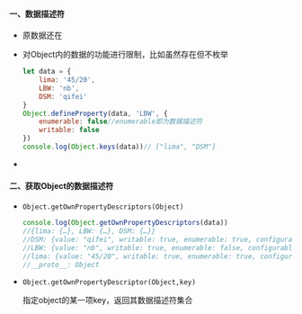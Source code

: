 #### 一、数据描述符

* 原数据还在

* 对Object内的数据的功能进行限制，比如虽然存在但不枚举

  ````javascript
  let data = {
      lima: '45/20',
      LBW: 'nb',
      DSM: 'qifei'
  }
  Object.defineProperty(data, 'LBW', {
      enumerable: false//enumerable即为数据描述符
      writable: false
  })
  console.log(Object.keys(data))// ["lima", "DSM"]
  ````

* 

#### 二、获取Object的数据描述符

* `Object.getOwnPropertyDescriptors(Object)`

  ```javascript
  console.log(Object.getOwnPropertyDescriptors(data))
  //{lima: {…}, LBW: {…}, DSM: {…}}
  //DSM: {value: "qifei", writable: true, enumerable: true, configurable: true}
  //LBW: {value: "nb", writable: true, enumerable: false, configurable: true}
  //lima: {value: "45/20", writable: true, enumerable: true, configurable: true}
  //__proto__: Object
  ```

* `Object.getOwnPropertyDescriptor(Object,key)`

  指定object的某一项key，返回其数据描述符集合